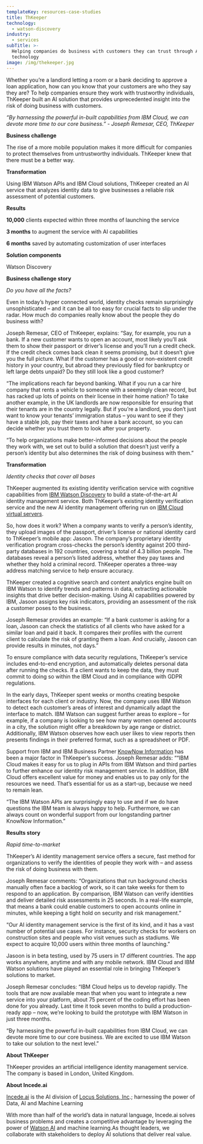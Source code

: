 ```yaml
---
templateKey: resources-case-studies
title: ThKeeper
technology:
  - watson-discovery
industry:
  - services
subTitle: >-
  Helping companies do business with customers they can trust through AI
  technology
image: /img/thekeeper.jpg
---
```

Whether you’re a landlord letting a room or a bank deciding to approve a loan application, how can you know that your customers are who they say they are? To help companies ensure they work with trustworthy individuals, ThKeeper built an AI solution that provides unprecedented insight into the risk of doing business with customers.

*“By harnessing the powerful in-built capabilities from IBM Cloud, we can devote more time to our core business.” - Joseph Remesar, CEO, ThKeeper*



**Business challenge**

The rise of a more mobile population makes it more difficult for companies to protect themselves from untrustworthy individuals. ThKeeper knew that there must be a better way.



**Transformation**

Using IBM Watson APIs and IBM Cloud solutions, ThKeeper created an AI service that analyzes identity data to give businesses a reliable risk assessment of potential customers.



**Results**

**10,000** clients expected within three months of launching the service

**3 months** to augment the service with AI capabilities

**6 months** saved by automating customization of user interfaces



**Solution components**

Watson Discovery



**Business challenge story**

*Do you have all the facts?*

Even in today’s hyper connected world, identity checks remain surprisingly unsophisticated – and it can be all too easy for crucial facts to slip under the radar. How much do companies really know about the people they do business with?



Joseph Remesar, CEO of ThKeeper, explains: “Say, for example, you run a bank. If a new customer wants to open an account, most likely you’ll ask them to show their passport or driver’s license and you’ll run a credit check. If the credit check comes back clean it seems promising, but it doesn’t give you the full picture. What if the customer has a good or non-existent credit history in your country, but abroad they previously filed for bankruptcy or left large debts unpaid? Do they still look like a good customer?



“The implications reach far beyond banking. What if you run a car hire company that rents a vehicle to someone with a seemingly clean record, but has racked up lots of points on their license in their home nation? To take another example, in the UK landlords are now responsible for ensuring that their tenants are in the country legally. But if you’re a landlord, you don’t just want to know your tenants’ immigration status – you want to see if they have a stable job, pay their taxes and have a bank account, so you can decide whether you trust them to look after your property.



“To help organizations make better-informed decisions about the people they work with, we set out to build a solution that doesn’t just verify a person’s identity but also determines the risk of doing business with them.”



**Transformation**

*Identity checks that cover all bases*

ThKeeper augmented its existing identity verification service with cognitive capabilities from [IBM Watson Discovery](https://www.ibm.com/watson/services/discovery/) to build a state-of-the-art AI identity management service. Both ThKeeper’s existing identity verification service and the new AI identity management offering run on [IBM Cloud virtual servers](https://www.ibm.com/cloud/virtual-servers).



So, how does it work? When a company wants to verify a person’s identity, they upload images of the passport, driver’s license or national identity card to ThKeeper’s mobile app: Jasoon. The company’s proprietary identity verification program cross-checks the person’s identity against 200 third-party databases in 192 countries, covering a total of 4.3 billion people. The databases reveal a person’s listed address, whether they pay taxes and whether they hold a criminal record. ThKeeper operates a three-way address matching service to help ensure accuracy.



ThKeeper created a cognitive search and content analytics engine built on IBM Watson to identify trends and patterns in data, extracting actionable insights that drive better decision-making. Using AI capabilities powered by IBM, Jasoon assigns key risk indicators, providing an assessment of the risk a customer poses to the business.



Joseph Remesar provides an example: “If a bank customer is asking for a loan, Jasoon can check the statistics of all clients who have asked for a similar loan and paid it back. It compares their profiles with the current client to calculate the risk of granting them a loan. And crucially, Jasoon can provide results in minutes, not days.”



To ensure compliance with data security regulations, ThKeeper’s service includes end-to-end encryption, and automatically deletes personal data after running the checks. If a client wants to keep the data, they must commit to doing so within the IBM Cloud and in compliance with GDPR regulations.



In the early days, ThKeeper spent weeks or months creating bespoke interfaces for each client or industry. Now, the company uses IBM Watson to detect each customer’s areas of interest and dynamically adapt the interface to match. IBM Watson can suggest further areas to explore – for example, if a company is looking to see how many women opened accounts in a city, the solution might offer a breakdown by age range or district. Additionally, IBM Watson observes how each user likes to view reports then presents findings in their preferred format, such as a spreadsheet or PDF.



Support from IBM and IBM Business Partner [KnowNow Information](http://www.kn-i.com/) has been a major factor in ThKeeper’s success. Joseph Remesar adds: ““IBM Cloud makes it easy for us to plug in APIs from IBM Watson and third parties to further enhance our identity risk management service. In addition, IBM Cloud offers excellent value for money and enables us to pay only for the resources we need. That’s essential for us as a start-up, because we need to remain lean.



“The IBM Watson APIs are surprisingly easy to use and if we do have questions the IBM team is always happy to help. Furthermore, we can always count on wonderful support from our longstanding partner KnowNow Information.”



**Results story**

*Rapid time-to-market*

ThKeeper’s AI identity management service offers a secure, fast method for organizations to verify the identities of people they work with – and assess the risk of doing business with them.



Joseph Remesar comments: “Organizations that run background checks manually often face a backlog of work, so it can take weeks for them to respond to an application. By comparison, IBM Watson can verify identities and deliver detailed risk assessments in 25 seconds. In a real-life example, that means a bank could enable customers to open accounts online in minutes, while keeping a tight hold on security and risk management.”



“Our AI identity management service is the first of its kind, and it has a vast number of potential use cases. For instance, security checks for workers on construction sites and people who visit venues such as stadiums. We expect to acquire 10,000 users within three months of launching.”



Jasoon is in beta testing, used by 75 users in 17 different countries. The app works anywhere, anytime and with any mobile network. IBM Cloud and IBM Watson solutions have played an essential role in bringing ThKeeper’s solutions to market.



Joseph Remesar concludes: “IBM Cloud helps us to develop rapidly. The tools that are now available mean that when you want to integrate a new service into your platform, about 75 percent of the coding effort has been done for you already. Last time it took seven months to build a production-ready app – now, we’re looking to build the prototype with IBM Watson in just three months.



“By harnessing the powerful in-built capabilities from IBM Cloud, we can devote more time to our core business. We are excited to use IBM Watson to take our solution to the next level.”



**About ThKeeper**

ThKeeper provides an artificial intelligence identity management service. The company is based in London, United Kingdom.



**About Incede.ai**

[Incede.ai](https://www.incede.ai) is the AI division of [Locus Solutions, Inc](http://www.locussolutions.com).; harnessing the power of Data, AI and Machine Learning



With more than half of the world’s data in natural language, Incede.ai solves business problems and creates a competitive advantage by leveraging the power of [Watson AI](https://www.ibm.com/watson) and machine learning.As thought leaders, we collaborate with stakeholders to deploy AI solutions that deliver real value.
